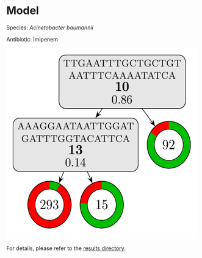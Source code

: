 
# Model

Species: *Acinetobacter baumannii*

Antibiotic: Imipenem

<a href="./model.pdf"><img src="./model.png" width=500 height=500 /></a>

For details, please refer to the [results directory](../../../../../results/cart_b/acinetobacter%20baumannii/imipenem/repeat_5/).


